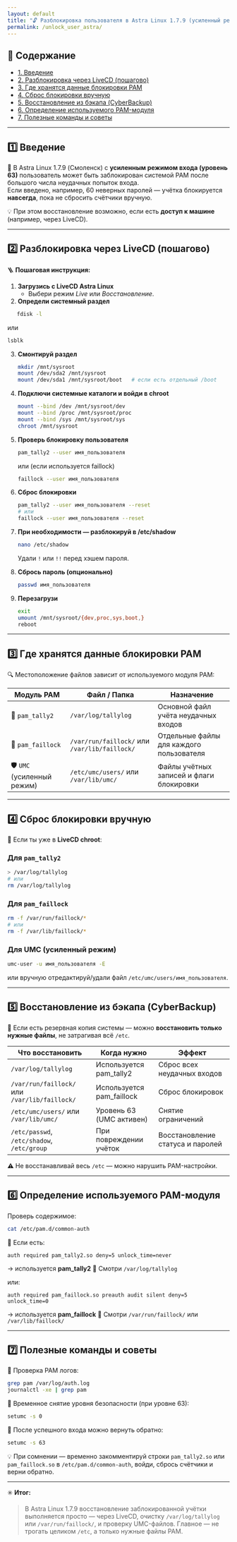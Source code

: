 ```yaml
---
layout: default
title: "🔓 Разблокировка пользователя в Astra Linux 1.7.9 (усиленный режим)"
permalink: /unlock_user_astra/
---
```


## 📑 Содержание

- [1. Введение](#intro)
- [2. Разблокировка через LiveCD (пошагово)](#livecd)
- [3. Где хранятся данные блокировки PAM](#pamfiles)
- [4. Сброс блокировки вручную](#reset)
- [5. Восстановление из бэкапа (CyberBackup)](#restore)
- [6. Определение используемого PAM-модуля](#detect)
- [7. Полезные команды и советы](#tips)

---

<a id="intro"></a>
## 1️⃣ Введение

🔐 В Astra Linux 1.7.9 (Смоленск) с **усиленным режимом входа (уровень 63)** пользователь может быть заблокирован системой PAM после большого числа неудачных попыток входа.  
Если введено, например, 60 неверных паролей — учётка блокируется **навсегда**, пока не сбросить счётчики вручную.

💡 При этом восстановление возможно, если есть **доступ к машине** (например, через LiveCD).

---

<a id="livecd"></a>
## 2️⃣ Разблокировка через LiveCD (пошагово)

🪜 **Пошаговая инструкция:**

1. **Загрузись с LiveCD Astra Linux**
   - Выбери режим *Live* или *Восстановление*.
2. **Определи системный раздел**

```bash
   fdisk -l
````

или

```bash
lsblk
```

3. **Смонтируй раздел**

   ```bash
   mkdir /mnt/sysroot
   mount /dev/sda2 /mnt/sysroot
   mount /dev/sda1 /mnt/sysroot/boot   # если есть отдельный /boot
   ```
4. **Подключи системные каталоги и войди в chroot**

   ```bash
   mount --bind /dev /mnt/sysroot/dev
   mount --bind /proc /mnt/sysroot/proc
   mount --bind /sys /mnt/sysroot/sys
   chroot /mnt/sysroot
   ```
5. **Проверь блокировку пользователя**

   ```bash
   pam_tally2 --user имя_пользователя
   ```

   или (если используется faillock)

   ```bash
   faillock --user имя_пользователя
   ```
6. **Сброс блокировки**

   ```bash
   pam_tally2 --user имя_пользователя --reset
   # или
   faillock --user имя_пользователя --reset
   ```
7. **При необходимости — разблокируй в /etc/shadow**

   ```bash
   nano /etc/shadow
   ```

   Удали `!` или `!!` перед хэшем пароля.
8. **Сбрось пароль (опционально)**

   ```bash
   passwd имя_пользователя
   ```
9. **Перезагрузи**

   ```bash
   exit
   umount /mnt/sysroot/{dev,proc,sys,boot,}
   reboot
   ```

---

<a id="pamfiles"></a>

## 3️⃣ Где хранятся данные блокировки PAM

🔍 Местоположение файлов зависит от используемого модуля PAM:

| Модуль PAM                  | Файл / Папка                                  | Назначение                               |
| --------------------------- | --------------------------------------------- | ---------------------------------------- |
| 🧱 `pam_tally2`             | `/var/log/tallylog`                           | Основной файл учёта неудачных входов     |
| 🧩 `pam_faillock`           | `/var/run/faillock/` или `/var/lib/faillock/` | Отдельные файлы для каждого пользователя |
| 🛡️ `UMC` (усиленный режим) | `/etc/umc/users/` или `/var/lib/umc/`         | Файлы учётных записей и флаги блокировки |

---

<a id="reset"></a>

## 4️⃣ Сброс блокировки вручную

🧰 Если ты уже в **LiveCD chroot**:

### Для `pam_tally2`

```bash
> /var/log/tallylog
# или
rm /var/log/tallylog
```

### Для `pam_faillock`

```bash
rm -f /var/run/faillock/*
# или
rm -f /var/lib/faillock/*
```

### Для UMC (усиленный режим)

```bash
umc-user -u имя_пользователя -E
```

или вручную отредактируй/удали файл `/etc/umc/users/имя_пользователя`.

---

<a id="restore"></a>

## 5️⃣ Восстановление из бэкапа (CyberBackup)

💾 Если есть резервная копия системы — можно **восстановить только нужные файлы**, не затрагивая всё `/etc`.

| Что восстановить                              | Когда нужно               | Эффект                           |
| --------------------------------------------- | ------------------------- | -------------------------------- |
| `/var/log/tallylog`                           | Используется pam_tally2   | Сброс всех неудачных входов      |
| `/var/run/faillock/` или `/var/lib/faillock/` | Используется pam_faillock | Сброс блокировок                 |
| `/etc/umc/users/` или `/var/lib/umc/`         | Уровень 63 (UMC активен)  | Снятие ограничений               |
| `/etc/passwd`, `/etc/shadow`, `/etc/group`    | При повреждении учёток    | Восстановление статуса и паролей |

⚠️ Не восстанавливай весь `/etc` — можно нарушить PAM-настройки.

---

<a id="detect"></a>

## 6️⃣ Определение используемого PAM-модуля

Проверь содержимое:

```bash
cat /etc/pam.d/common-auth
```

🔎 Если есть:

```
auth required pam_tally2.so deny=5 unlock_time=never
```

→ используется **pam_tally2**
📁 Смотри `/var/log/tallylog`

или:

```
auth required pam_faillock.so preauth audit silent deny=5 unlock_time=0
```

→ используется **pam_faillock**
📁 Смотри `/var/run/faillock/` или `/var/lib/faillock/`

---

<a id="tips"></a>

## 7️⃣ Полезные команды и советы

🧩 Проверка PAM логов:

```bash
grep pam /var/log/auth.log
journalctl -xe | grep pam
```

🔧 Временное снятие уровня безопасности (при уровне 63):

```bash
setumc -s 0
```

🧱 После успешного входа можно вернуть обратно:

```bash
setumc -s 63
```

💡 При сомнении — временно закомментируй строки `pam_tally2.so` или `pam_faillock.so` в `/etc/pam.d/common-auth`,
войди, сбрось счётчики и верни обратно.

---

✳️ **Итог:**

> В Astra Linux 1.7.9 восстановление заблокированной учётки выполняется просто — через LiveCD, очистку `/var/log/tallylog` или `/var/run/faillock/`, и проверку UMC-файлов.
> Главное — не трогать целиком `/etc`, а только нужные файлы PAM.
